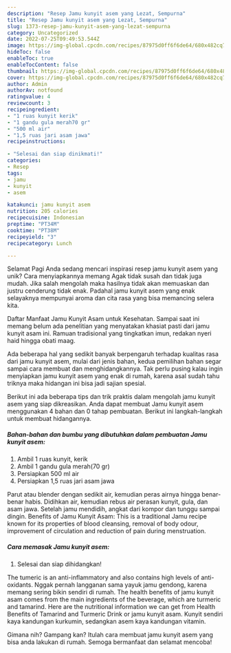 ```yaml
---
description: "Resep Jamu kunyit asem yang Lezat, Sempurna"
title: "Resep Jamu kunyit asem yang Lezat, Sempurna"
slug: 1373-resep-jamu-kunyit-asem-yang-lezat-sempurna
category: Uncategorized
date: 2022-07-25T09:49:53.544Z
image: https://img-global.cpcdn.com/recipes/87975d0ff6f6de64/680x482cq70/jamu-kunyit-asem-foto-resep-utama.jpg
hideToc: false
enableToc: true
enableTocContent: false
thumbnail: https://img-global.cpcdn.com/recipes/87975d0ff6f6de64/680x482cq70/jamu-kunyit-asem-foto-resep-utama.jpg
cover: https://img-global.cpcdn.com/recipes/87975d0ff6f6de64/680x482cq70/jamu-kunyit-asem-foto-resep-utama.jpg
author: Admin
authorAv: notfound
ratingvalue: 4
reviewcount: 3
recipeingredient:
- "1 ruas kunyit kerik"
- "1 gandu gula merah70 gr"
- "500 ml air"
- "1,5 ruas jari asam jawa"
recipeinstructions:

- "Selesai dan siap dinikmati!"
categories:
- Resep
tags:
- jamu
- kunyit
- asem

katakunci: jamu kunyit asem 
nutrition: 205 calories
recipecuisine: Indonesian
preptime: "PT34M"
cooktime: "PT38M"
recipeyield: "3"
recipecategory: Lunch

---
```



Selamat Pagi Anda sedang mencari inspirasi resep jamu kunyit asem yang unik? Cara menyiapkannya memang Agak tidak susah dan tidak juga mudah. Jika salah mengolah maka hasilnya tidak akan memuaskan dan justru cenderung tidak enak. Padahal jamu kunyit asem yang enak selayaknya mempunyai aroma dan cita rasa yang bisa memancing selera kita.


Daftar Manfaat Jamu Kunyit Asam untuk Kesehatan. Sampai saat ini memang belum ada penelitian yang menyatakan khasiat pasti dari jamu kunyit asam ini. Ramuan tradisional yang tingkatkan imun, redakan nyeri haid hingga obati maag.

Ada beberapa hal yang sedikit banyak berpengaruh terhadap kualitas rasa dari jamu kunyit asem, mulai dari jenis bahan, kedua pemilihan bahan segar sampai cara membuat dan menghidangkannya. Tak perlu pusing kalau ingin menyiapkan jamu kunyit asem yang enak di rumah, karena asal sudah tahu triknya maka hidangan ini bisa jadi sajian spesial.


Berikut ini ada beberapa tips dan trik praktis dalam mengolah jamu kunyit asem yang siap dikreasikan. Anda dapat membuat Jamu kunyit asem menggunakan 4 bahan dan 0 tahap pembuatan. Berikut ini langkah-langkah untuk membuat hidangannya.

<!--inarticleads1-->

##### Bahan-bahan dan bumbu yang dibutuhkan dalam pembuatan Jamu kunyit asem:

1. Ambil 1 ruas kunyit, kerik
1. Ambil 1 gandu gula merah(70 gr)
1. Persiapkan 500 ml air
1. Persiapkan 1,5 ruas jari asam jawa


Parut atau blender dengan sedikit air, kemudian peras airnya hingga benar-benar habis. Didihkan air, kemudian rebus air perasan kunyit, gula, dan asam jawa. Setelah jamu mendidih, angkat dari kompor dan tunggu sampai dingin. Benefits of Jamu Kunyit Asam: This is a traditional Jamu recipe known for its properties of blood cleansing, removal of body odour, improvement of circulation and reduction of pain during menstruation. 

<!--inarticleads2-->

##### Cara memasak Jamu kunyit asem:


1. Selesai dan siap dihidangkan!

The tumeric is an anti-inflammatory and also contains high levels of anti-oxidants. Nggak pernah langganan sama yayuk jamu gendong, karena memang sering bikin sendiri di rumah. The health benefits of jamu kunyit asam comes from the main ingredients of the beverage, which are turmeric and tamarind. Here are the nutritional information we can get from Health Benefits of Tamarind and Turmeric Drink or jamu kunyit asam. Kunyit sendiri kaya kandungan kurkumin, sedangkan asem kaya kandungan vitamin. 

Gimana nih? Gampang kan? Itulah cara membuat jamu kunyit asem yang bisa anda lakukan di rumah. Semoga bermanfaat dan selamat mencoba!
